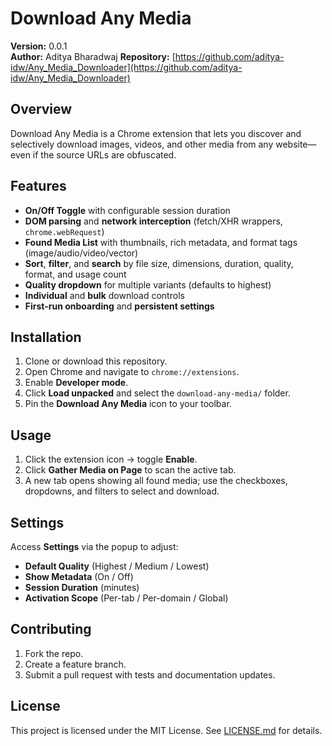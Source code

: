 # Download Any Media

**Version:** 0.0.1  
**Author:** Aditya Bharadwaj
**Repository:** [https://github.com/aditya-idw/Any_Media_Downloader](https://github.com/aditya-idw/Any_Media_Downloader)

## Overview

Download Any Media is a Chrome extension that lets you discover and selectively download images, videos, and other media from any website—even if the source URLs are obfuscated.

## Features

- **On/Off Toggle** with configurable session duration  
- **DOM parsing** and **network interception** (fetch/XHR wrappers, `chrome.webRequest`)  
- **Found Media List** with thumbnails, rich metadata, and format tags (image/audio/video/vector)  
- **Sort**, **filter**, and **search** by file size, dimensions, duration, quality, format, and usage count  
- **Quality dropdown** for multiple variants (defaults to highest)  
- **Individual** and **bulk** download controls  
- **First-run onboarding** and **persistent settings**  

## Installation

1. Clone or download this repository.  
2. Open Chrome and navigate to `chrome://extensions`.  
3. Enable **Developer mode**.  
4. Click **Load unpacked** and select the `download-any-media/` folder.  
5. Pin the **Download Any Media** icon to your toolbar.

## Usage

1. Click the extension icon → toggle **Enable**.  
2. Click **Gather Media on Page** to scan the active tab.  
3. A new tab opens showing all found media; use the checkboxes, dropdowns, and filters to select and download.

## Settings

Access **Settings** via the popup to adjust:  
- **Default Quality** (Highest / Medium / Lowest)  
- **Show Metadata** (On / Off)  
- **Session Duration** (minutes)  
- **Activation Scope** (Per-tab / Per-domain / Global)

## Contributing

1. Fork the repo.  
2. Create a feature branch.  
3. Submit a pull request with tests and documentation updates.

## License

This project is licensed under the MIT License. See [LICENSE.md](LICENSE.md) for details.

